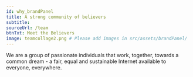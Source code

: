 ```yaml
---
id: why_brandPanel
title: A strong community of believers
subtitle:
sourceUrl: /team
btnTxt: Meet the Believers
image: teamcollage2.png # Please add images in src/assets/brandPanel/
---
```


We are a group of passionate individuals that work, together, towards a common dream - a fair, equal and sustainable Internet available to everyone, everywhere.

